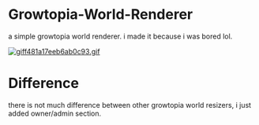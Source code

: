 # Growtopia-World-Renderer
a simple growtopia world renderer. i made it because i was bored lol. 

<a href="https://gifyu.com/image/uSrD"><img src="https://s7.gifyu.com/images/giff481a17eeb6ab0c93.gif" alt="giff481a17eeb6ab0c93.gif" border="0" /></a> 

# Difference 
there is not much difference between other growtopia world resizers, i just added owner/admin section.
